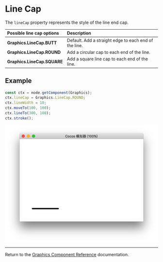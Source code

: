 # Line Cap

The `lineCap` property represents the style of the line end cap.

| Possible line cap options | Description |
| :-------------- | :----------- |
| **Graphics.LineCap.BUTT**   | Default. Add a straight edge to each end of the line. |
| **Graphics.LineCap.ROUND**  | Add a circular cap to each end of the line. |
| **Graphics.LineCap.SQUARE** | Add a square line cap to each end of the line. |

## Example

```ts
const ctx = node.getComponent(Graphics);
ctx.lineCap = Graphics.LineCap.ROUND;
ctx.lineWidth = 10;
ctx.moveTo(100, 100);
ctx.lineTo(300, 100);
ctx.stroke();
```

![lineCap.png](lineCap.png)

<hr>

Return to the [Graphics Component Reference](../graphics.md) documentation.
